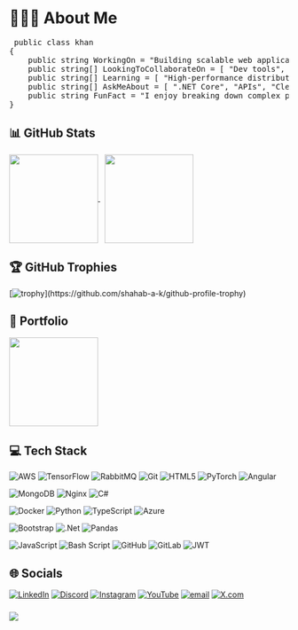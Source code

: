 # 👨🏻‍💻 About Me

<pre lang="csharp"> public class khan
{
    public string WorkingOn = "Building scalable web applications using .NET Core and Angular, with a focus on performance, clean architecture, and maintainability.";
    public string[] LookingToCollaborateOn = [ "Dev tools", "APIs", "Enterprise solutions" ]; 
    public string[] Learning = [ "High-performance distributed systems", "Frameworks for real-world scalability" ]; 
    public string[] AskMeAbout = [ ".NET Core", "APIs", "Clean code", "System design" ]; 
    public string FunFact = "I enjoy breaking down complex problems into simple, elegant solutions.";
} </pre>


## 📊 GitHub Stats
<!--
![](https://github-readme-stats.vercel.app/api?username=shahab-a-k&theme=one_dark_pro&hide_border=true&include_all_commits=true&count_private=true)<br/>
![](https://nirzak-streak-stats.vercel.app/?user=shahab-a-k&theme=one_dark_pro&hide_border=true)<br/>
![](https://github-readme-stats.vercel.app/api/top-langs/?username=shahab-a-k&theme=one_dark_pro&hide_border=true&include_all_commits=true&count_private=true&layout=compact)
-->

<!--
<a href="https://github.com/shahab-a-k">
  <img height ="190em" align="center" src="https://github-readme-stats.vercel.app/api?username=shahab-a-k&theme=one_dark_pro&hide_border=true&include_all_commits=true&count_private=true" alt="Shahab Khan's GitHub Stats" />
</a> &nbsp;

<a href="https://github.com/shahab-a-k">
  <img height ="190em" align="center" src="https://github-readme-stats.vercel.app/api/top-langs/?username=shahab-a-k&hide=ejs,html&title_color=ffffff&text_color=c9cacc&border_color=21262d&icon_color=2bbc8a&bg_color=0D1117&langs_count=3" />
</a> &nbsp;
-->

<a href="https://github.com/shahab-a-k">
  <img height="160" align="center" src="https://nirzak-streak-stats.vercel.app/?user=shahab-a-k&theme=dark&hide_border=true" style="border:0;" />
</a>&nbsp;
<a href="https://github.com/shahab-a-k">
  <img height ="160em" align="center" src="https://github-readme-stats.vercel.app/api/top-langs/?username=shahab-a-k&theme=dark&hide_border=true&include_all_commits=true&count_private=true&layout=compact" />
</a>

## 🏆 GitHub Trophies
[![trophy](https://github-profile-trophy.vercel.app/?username=shahab-a-k&theme=gruvbox&row=1&column=8&no-frame=true&margin-w=5&rank=-C,-?)](https://github.com/shahab-a-k/github-profile-trophy)

## 🪪 Portfolio
<!--[![Portfolio Preview](https://portfolio.khan-cloud.com/assets/preview.png)](https://portfolio.khan-cloud.com)-->
<a href="https://portfolio.khan-cloud.com">
  <img height="160em" align="center" src="https://portfolio.khan-cloud.com/assets/preview.png" />
</a>

## 💻 Tech Stack

<!-- 🟠 Oranges -->
![AWS](https://img.shields.io/badge/AWS-%23FF9900.svg?style=flat&logo=amazon-aws&logoColor=white)
![TensorFlow](https://img.shields.io/badge/TensorFlow-%23FF6F00.svg?style=flat&logo=TensorFlow&logoColor=white)
![RabbitMQ](https://img.shields.io/badge/rabbitmq-FF6600?style=flat&logo=rabbitmq&logoColor=white)
![Git](https://img.shields.io/badge/git-%23F05033.svg?style=flat&logo=git&logoColor=white)
![HTML5](https://img.shields.io/badge/html5-%23E34F26.svg?style=flat&logo=html5&logoColor=white)
![PyTorch](https://img.shields.io/badge/PyTorch-%23EE4C2C.svg?style=flat&logo=PyTorch&logoColor=white)
![Angular](https://img.shields.io/badge/angular-%23DD0031.svg?style=flat&logo=angular&logoColor=white)

<!-- 🟢 Greens -->
![MongoDB](https://img.shields.io/badge/MongoDB-%234ea94b.svg?style=flat&logo=mongodb&logoColor=white)
![Nginx](https://img.shields.io/badge/nginx-%23009639.svg?style=flat&logo=nginx&logoColor=white)
![C#](https://img.shields.io/badge/c%23-%23239120.svg?style=flat&logo=csharp&logoColor=white)

<!-- 🔵 Blues -->
![Docker](https://img.shields.io/badge/docker-%230db7ed.svg?style=flat&logo=docker&logoColor=white)
![Python](https://img.shields.io/badge/python-3670A0?style=flat&logo=python&logoColor=ffdd54)
![TypeScript](https://img.shields.io/badge/typescript-%23007ACC.svg?style=flat&logo=typescript&logoColor=white)
![Azure](https://img.shields.io/badge/azure-%230072C6.svg?style=flat&logo=microsoftazure&logoColor=white)

<!-- 🟣 Purples -->
![Bootstrap](https://img.shields.io/badge/bootstrap-%238511FA.svg?style=flat&logo=bootstrap&logoColor=white)
![.Net](https://img.shields.io/badge/.NET-5C2D91?style=flat&logo=.net&logoColor=white)
![Pandas](https://img.shields.io/badge/pandas-%23150458.svg?style=flat&logo=pandas&logoColor=white)

<!-- ⚫ Blacks -->
![JavaScript](https://img.shields.io/badge/javascript-%23323330.svg?style=flat&logo=javascript&logoColor=%23F7DF1E)
![Bash Script](https://img.shields.io/badge/bash_script-%23121011.svg?style=flat&logo=gnu-bash&logoColor=white)
![GitHub](https://img.shields.io/badge/github-%23121011.svg?style=flat&logo=github&logoColor=white)
![GitLab](https://img.shields.io/badge/gitlab-%23181717.svg?style=flat&logo=gitlab&logoColor=white)
![JWT](https://img.shields.io/badge/JWT-black?style=flat&logo=JSON%20web%20tokens)


## 🌐 Socials
[![LinkedIn](https://img.shields.io/badge/LinkedIn-%230077B5.svg?logo=linkedin&logoColor=white)](https://linkedin.com/in/khan-shahab) [![Discord](https://img.shields.io/badge/Discord-%237289DA.svg?logo=discord&logoColor=white)](https://discord.gg/NotSoVibranium) [![Instagram](https://img.shields.io/badge/Instagram-%23E4405F.svg?logo=Instagram&logoColor=white)](https://instagram.com/shahab_a_k) [![YouTube](https://img.shields.io/badge/YouTube-%23FF0000.svg?logo=YouTube&logoColor=white)](https://youtube.com/@Themrkrazzi) [![email](https://img.shields.io/badge/Email-D14836?logo=gmail&logoColor=white)](mailto:shahab.a.k@outlook.com) [![X.com](https://img.shields.io/badge/X-black.svg?logo=X&logoColor=white)](https://x.com/shahab_a_k)


<!--
### ✍️ Wisdom Corner
![](https://quotes-github-readme.vercel.app/api?type=horizontal&theme=dark)
-->


### ![](https://komarev.com/ghpvc/?username=shahab-a-k)

<!--
### 🔝 Top Contributed Repo
![](https://github-contributor-stats.vercel.app/api?username=shahab-a-k&limit=5&theme=one_dark_pro&hide_border=true&combine_all_yearly_contributions=true)
-->
